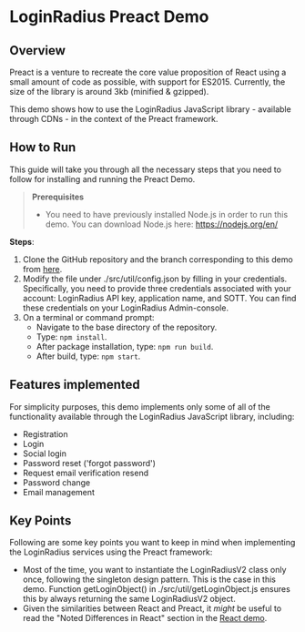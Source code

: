 # LoginRadius Preact Demo

## Overview

Preact is a venture to recreate the core value proposition of React using a small amount of code as possible, with support for ES2015. Currently, the size of the library is around 3kb (minified & gzipped).

This demo shows how to use the LoginRadius JavaScript library - available through CDNs - in the context of the Preact framework.

## How to Run

This guide will take you through all the necessary steps that you need to follow for installing and running the Preact Demo.

> **Prerequisites**  
> - You need to have previously installed Node.js in order to run this demo. You can download Node.js here: <https://nodejs.org/en/>

**Steps**:

1. Clone the GitHub repository and the branch corresponding to this demo from [here](https://github.com/LoginRadius/demo/tree/v2-preact-demo).
2. Modify the file under ./src/util/config.json by filling in your credentials. Specifically, you need to provide three credentials associated with your account: LoginRadius API key, application name, and SOTT. You can find these credentials on your LoginRadius Admin-console.
3. On a terminal or command prompt:
   - Navigate to the base directory of the repository.
   - Type: `npm install`.
   - After package installation, type: `npm run build`.
   - After build, type: `npm start`.

## Features implemented

For simplicity purposes, this demo implements only some of all of the functionality available through the LoginRadius JavaScript library, including:

- Registration
- Login
- Social login
- Password reset ('forgot password')
- Request email verification resend
- Password change
- Email management

## Key Points

Following are some key points you want to keep in mind when implementing the LoginRadius services using the Preact framework:

- Most of the time, you want to instantiate the LoginRadiusV2 class only once, following the singleton design pattern. This is the case in this demo. Function getLoginObject() in ./src/util/getLoginObject.js ensures this by always returning the same LoginRadiusV2 object.
- Given the similarities between React and Preact, it _might_ be useful to read the "Noted Differences in React" section in the [React demo](/api/v2/deployment/demos/react-demo).
